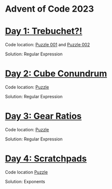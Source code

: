 # Advent of Code 2023

# [Day 1: Trebuchet?!](https://adventofcode.com/2023/day/1)
Code location: [Puzzle 001](codigo/puzzle_001.py) and [Puzzle 002](codigo/puzzle_002.py)

Solution: Regular Expression

# [Day 2: Cube Conundrum](https://adventofcode.com/2023/day/2)
Code location: [Puzzle](codigo/day2.ipynb)

Solution: Regular Expression

# [Day 3: Gear Ratios](https://adventofcode.com/2023/day/3)
Code location: [Puzzle](codigo/day3.ipynb)

Solution: Regular Expression

# [Day 4: Scratchpads](https://adventofcode.com/2023/day/4)
Code location [Puzzle](codigo/day4.ipynb)

Solution: Exponents
